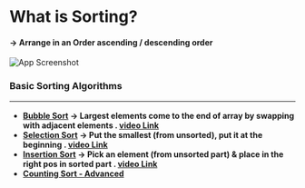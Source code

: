 # What is Sorting?
#### -> Arrange in an Order ascending / descending order
![App Screenshot](https://encrypted-tbn0.gstatic.com/images?q=tbn:ANd9GcTWQnX1Pjs2ZvoKcyd0DYx7foMz05jax_3paA&s)

### Basic Sorting Algorithms <hr>
- [<b>Bubble Sort]()
-> Largest elements come to the end of array by swapping with adjacent elements . [video Link](https://youtu.be/bBQkErahU9c?si=04TTGEh5pF22H-cT)
- [<b>Selection Sort]()
-> Put the smallest (from unsorted), put it at the beginning . [video Link](((https://youtu.be/B-nqY6IYqVw?si=VyvdPrXUNU2ML2kY)))
- [Insertion Sort]() 
-> Pick an element (from unsorted part) & place in the right pos in sorted part . [video Link]((https://www.youtube.com/watch?v=wWhAhp6PIuQ))
- [Counting Sort - Advanced]()
